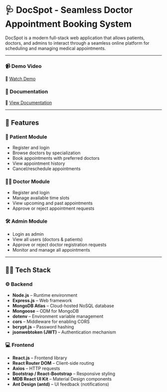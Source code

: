 # 🩺 DocSpot - Seamless Doctor Appointment Booking System

DocSpot is a modern full-stack web application that allows patients, doctors, and admins to interact through a seamless online platform for scheduling and managing medical appointments.

---

### 📹 Demo Video  
🔗 [Watch Demo](https://drive.google.com/file/d/1v544HuIngLw03XbBJt1Mzky_9Gv_CfPn/view?usp=sharing)

### 📄 Documentation  
🔗 [View Documentation](https://docs.google.com/document/d/1grgExpepJPisRrjAKKgaCFvdHheWWxHD/edit?usp=sharing&ouid=108374211995556585634&rtpof=true&sd=true)

---

## 🚀 Features

### 👤 Patient Module
- Register and login
- Browse doctors by specialization
- Book appointments with preferred doctors
- View appointment history
- Cancel/reschedule appointments

### 👨‍⚕️ Doctor Module
- Register and login
- Manage available time slots
- View upcoming and past appointments
- Approve or reject appointment requests

### 🛠 Admin Module
- Login as admin
- View all users (doctors & patients)
- Approve or reject doctor registration requests
- Monitor and manage all appointments

---

## 🧑‍💻 Tech Stack

### ⚙️ Backend
- **Node.js** – Runtime environment
- **Express.js** – Web framework
- **MongoDB Atlas** – Cloud-hosted NoSQL database
- **Mongoose** – ODM for MongoDB
- **dotenv** – Environment variable management
- **cors** – Middleware for enabling CORS
- **bcrypt.js** – Password hashing
- **jsonwebtoken (JWT)** – Authentication mechanism

### 💻 Frontend
- **React.js** – Frontend library
- **React Router DOM** – Client-side routing
- **Axios** – HTTP requests
- **Bootstrap / React-Bootstrap** – Responsive styling
- **MDB React UI Kit** – Material Design components
- **Ant Design (antd)** – UI feedback (notifications)
